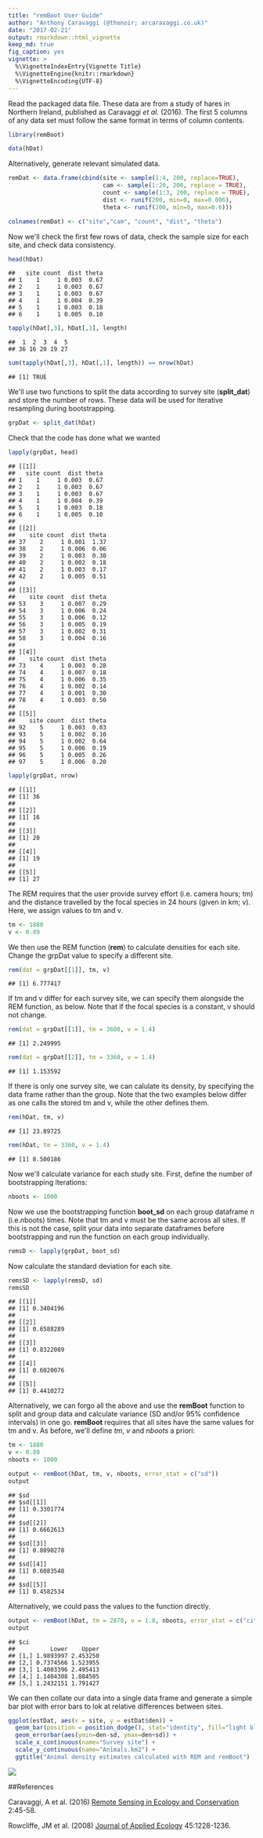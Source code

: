 ```yaml
---
title: "remBoot User Guide"
author: "Anthony Caravaggi (@thonoir; arcaravaggi.co.uk)"
date: "2017-02-21"
output: rmarkdown::html_vignette
keep_md: true 
fig_caption: yes
vignette: >
  %\VignetteIndexEntry{Vignette Title}
  %\VignetteEngine{knitr::rmarkdown}
  %\VignetteEncoding{UTF-8}
---
```


Read the packaged data file. These data are from a study of hares in Northern Ireland, published as Caravaggi _et al._ (2016). The first 5 columns of any data set must follow the same format in terms of column contents.


```r
library(remBoot)

data(hDat)
```

Alternatively, generate relevant simulated data. 


```r
remDat <- data.frame(cbind(site <- sample(1:4, 200, replace=TRUE),
                           cam <- sample(1:20, 200, replace = TRUE),
                           count <- sample(1:3, 200, replace = TRUE),
                           dist <- runif(200, min=0, max=0.006),
                           theta <- runif(200, min=0, max=0.6)))

colnames(remDat) <- c("site","cam", "count", "dist", "theta")
```


Now we'll check the first few rows of data, check the sample size for each site, and check data consistency.


```r
head(hDat) 
```

```
##   site count  dist theta
## 1    1     1 0.003  0.67
## 2    1     1 0.003  0.67
## 3    1     1 0.003  0.67
## 4    1     1 0.004  0.39
## 5    1     1 0.003  0.18
## 6    1     1 0.005  0.10
```

```r
tapply(hDat[,3], hDat[,1], length) 
```

```
##  1  2  3  4  5 
## 36 16 20 19 27
```

```r
sum(tapply(hDat[,3], hDat[,1], length)) == nrow(hDat) 
```

```
## [1] TRUE
```

We'll use two functions to split the data according to survey site (__split_dat__) and store the number of rows. These data will be used for iterative resampling during bootstrapping.


```r
grpDat <- split_dat(hDat)
```

Check that the code has done what we wanted


```r
lapply(grpDat, head)
```

```
## [[1]]
##   site count  dist theta
## 1    1     1 0.003  0.67
## 2    1     1 0.003  0.67
## 3    1     1 0.003  0.67
## 4    1     1 0.004  0.39
## 5    1     1 0.003  0.18
## 6    1     1 0.005  0.10
## 
## [[2]]
##    site count  dist theta
## 37    2     1 0.001  1.37
## 38    2     1 0.006  0.06
## 39    2     1 0.003  0.30
## 40    2     1 0.002  0.18
## 41    2     1 0.003  0.17
## 42    2     1 0.005  0.51
## 
## [[3]]
##    site count  dist theta
## 53    3     1 0.007  0.29
## 54    3     1 0.006  0.24
## 55    3     1 0.006  0.12
## 56    3     1 0.005  0.19
## 57    3     1 0.002  0.31
## 58    3     1 0.004  0.16
## 
## [[4]]
##    site count  dist theta
## 73    4     1 0.003  0.28
## 74    4     1 0.007  0.18
## 75    4     1 0.006  0.35
## 76    4     1 0.002  0.14
## 77    4     1 0.001  0.30
## 78    4     1 0.003  0.50
## 
## [[5]]
##    site count  dist theta
## 92    5     1 0.003  0.03
## 93    5     1 0.002  0.10
## 94    5     1 0.002  0.64
## 95    5     1 0.006  0.19
## 96    5     1 0.005  0.26
## 97    5     1 0.006  0.20
```

```r
lapply(grpDat, nrow)
```

```
## [[1]]
## [1] 36
## 
## [[2]]
## [1] 16
## 
## [[3]]
## [1] 20
## 
## [[4]]
## [1] 19
## 
## [[5]]
## [1] 27
```

The REM requires that the user provide survey effort (i.e. camera hours; tm) and the distance travelled by the focal species in 24 hours (given in km; v). Here, we assign values to tm and v.


```r
tm <- 1880
v <- 0.89
```

We then use the REM function (__rem__) to calculate densities for each site. Change the grpDat value to specify a different site.


```r
rem(dat = grpDat[[1]], tm, v) 
```

```
## [1] 6.777417
```


If tm and v differ for each survey site, we can specify them alongside the REM function, as below. Note that if the focal species is a constant, v should not change.


```r
rem(dat = grpDat[[1]], tm = 3600, v = 1.4) 
```

```
## [1] 2.249995
```

```r
rem(dat = grpDat[[2]], tm = 3360, v = 1.4) 
```

```
## [1] 1.153592
```

If there is only one survey site, we can calulate its density, by specifying the data frame rather than the group. Note that the two examples below differ as one calls the stored tm and v, while the other defines them.


```r
rem(hDat, tm, v) 
```

```
## [1] 23.89725
```

```r
rem(hDat, tm = 3360, v = 1.4) 
```

```
## [1] 8.500186
```

Now we'll calculate variance for each study site. First, define the number of bootstrapping iterations:


```r
nboots <- 1000
```

Now we use the bootstrapping function __boot_sd__ on each group dataframe n (i.e.nboots) times. Note that tm and v must be the same across all sites. If this is not the case, split your data into separate dataframes before bootstrapping and run the function on each group individually.


```r
remsD <- lapply(grpDat, boot_sd)
```

Now calculate the standard deviation for each site.


```r
remsSD <- lapply(remsD, sd)
remsSD
```

```
## [[1]]
## [1] 0.3404196
## 
## [[2]]
## [1] 0.6588289
## 
## [[3]]
## [1] 0.8322089
## 
## [[4]]
## [1] 0.6020076
## 
## [[5]]
## [1] 0.4410272
```


Alternatively, we can forgo all the above and use the __remBoot__ function to split and group data and calculate variance (SD and/or 95% confidence intervals) in one go. __remBoot__ requires that all sites have the same values for tm and v. As before, we'll define _tm_,  _v_ and _nboots_ a priori:


```r
tm <- 1880
v <- 0.89
nboots <- 1000
```



```r
output <- remBoot(hDat, tm, v, nboots, error_stat = c("sd"))
output
```

```
## $sd
## $sd[[1]]
## [1] 0.3301774
## 
## $sd[[2]]
## [1] 0.6662613
## 
## $sd[[3]]
## [1] 0.8090278
## 
## $sd[[4]]
## [1] 0.6083548
## 
## $sd[[5]]
## [1] 0.4582534
```

Alternatively, we could pass the values to the function directly.


```r
output <- remBoot(hDat, tm = 2870, v = 1.8, nboots, error_stat = c("ci"))
output
```

```
## $ci
##          Lower    Upper
## [1,] 1.9893997 2.453250
## [2,] 0.7374566 1.523955
## [3,] 1.4003396 2.495413
## [4,] 1.1404308 1.884505
## [5,] 1.2432151 1.791427
```

We can then collate our data into a single data frame and generate a simple bar plot with error bars to lok at relative differences between sites.




```r
ggplot(estDat, aes(x = site, y = estDat$den)) +  
  geom_bar(position = position_dodge(), stat="identity", fill="light blue") + 
  geom_errorbar(aes(ymin=den-sd, ymax=den+sd)) +
  scale_x_continuous(name="Survey site") +
  scale_y_continuous(name="Animals.km2") +
  ggtitle("Animal density estimates calculated with REM and remBoot")
```

![](remBoot_files/figure-html/unnamed-chunk-17-1.png)<!-- -->

##References

Caravaggi, A et al. (2016) [Remote Sensing in Ecology and Conservation](http://onlinelibrary.wiley.com/doi/10.1002/rse2.11/abstract) 2:45-58.

Rowcliffe, JM et al. (2008) [Journal of Applied Ecology](http://onlinelibrary.wiley.com/doi/10.1111/j.1365-2664.2008.01473.x/full) 45:1228-1236.
